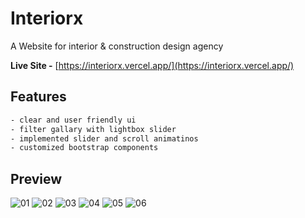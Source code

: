 # Interiorx

A Website for interior & construction design agency

**Live Site -** [https://interiorx.vercel.app/](https://interiorx.vercel.app/)

## Features
```bash
- clear and user friendly ui
- filter gallary with lightbox slider
- implemented slider and scroll animatinos
- customized bootstrap components
```

## Preview
![01](https://github.com/riazul01/interiorx/assets/141500318/4f79a300-948d-4bb7-b8a8-1521f3e95dd7)
![02](https://github.com/riazul01/interiorx/assets/141500318/676e53c5-ed08-47f5-9aff-377b56d77b44)
![03](https://github.com/riazul01/interiorx/assets/141500318/575c6443-41d2-4942-94d1-45ca48162258)
![04](https://github.com/riazul01/interiorx/assets/141500318/b8e58fd2-d551-4c45-8d9c-2175d06717c4)
![05](https://github.com/riazul01/interiorx/assets/141500318/e35731c5-f438-43fe-9baa-113dd8a4d56e)
![06](https://github.com/riazul01/interiorx/assets/141500318/06f2593e-9038-4eb2-a513-63f1456d5d28)
